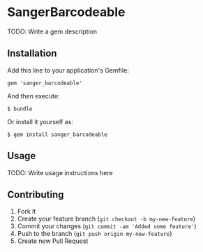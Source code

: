 # SangerBarcodeable

TODO: Write a gem description

## Installation

Add this line to your application's Gemfile:

    gem 'sanger_barcodeable'

And then execute:

    $ bundle

Or install it yourself as:

    $ gem install sanger_barcodeable

## Usage

TODO: Write usage instructions here

## Contributing

1. Fork it
2. Create your feature branch (`git checkout -b my-new-feature`)
3. Commit your changes (`git commit -am 'Added some feature'`)
4. Push to the branch (`git push origin my-new-feature`)
5. Create new Pull Request
